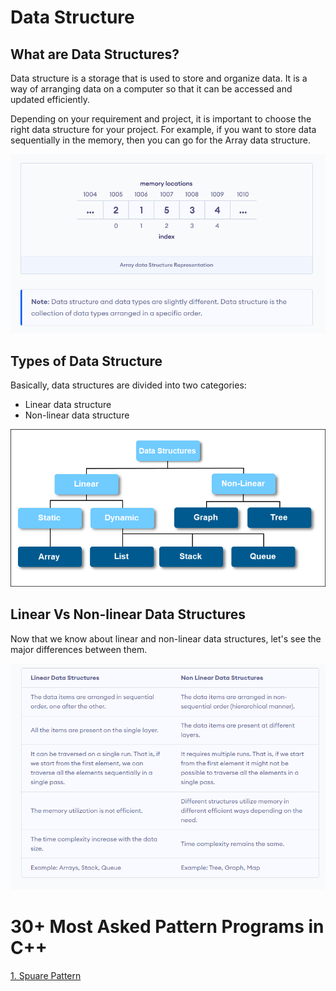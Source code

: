 # Data Structure

## What are Data Structures?

Data structure is a storage that is used to store and organize data. It is a way of arranging data on a computer so that it can be accessed and updated efficiently.

Depending on your requirement and project, it is important to choose the right data structure for your project. For example, if you want to store data sequentially in the memory, then you can go for the Array data structure.

![App Screenshot](/images/intro.png)

## Types of Data Structure

Basically, data structures are divided into two categories:

- Linear data structure
- Non-linear data structure

![App Screenshot](/images/types.png)

## Linear Vs Non-linear Data Structures

Now that we know about linear and non-linear data structures, let's see the major differences between them.

![App Screenshot](/images/linear.png)

# 30+ Most Asked Pattern Programs in C++

[1. Spuare Pattern](https://github.com/grajput08/Data-Structure-Algorithm/tree/main/Flow%20Control/patterns)
